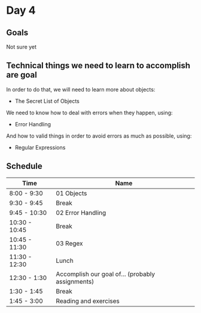 # Day 4

## Goals

Not sure yet

## Technical things we need to learn to accomplish are goal

In order to do that, we will need to learn more about objects:

-   The Secret List of Objects

We need to know how to deal with errors when they happen, using:

-   Error Handling

And how to valid things in order to avoid errors as much as possible, using:

-   Regular Expressions

## Schedule

| Time          | Name                                             |
| ------------- | ------------------------------------------------ |
| 8:00 - 9:30   | 01 Objects                                       |
| 9:30 - 9:45   | Break                                            |
| 9:45 - 10:30  | 02 Error Handling                                |
| 10:30 - 10:45 | Break                                            |
| 10:45 - 11:30 | 03 Regex                                         |
| 11:30 - 12:30 | Lunch                                            |
| 12:30 - 1:30  | Accomplish our goal of... (probably assignments) |
| 1:30 - 1:45   | Break                                            |
| 1:45 - 3:00   | Reading and exercises                            |
